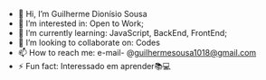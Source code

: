 - 👋 Hi, I’m Guilherme Dionísio Sousa
- 👀 I’m interested in: Open to Work;
- 🌱 I’m currently learning: JavaScript, BackEnd, FrontEnd;
- 💞️ I’m looking to collaborate on: Codes
- 📫 How to reach me: e-mail- @guilhermesousa1018@gmail.com
- ⚡ Fun fact: Interessado em aprender📚💻

